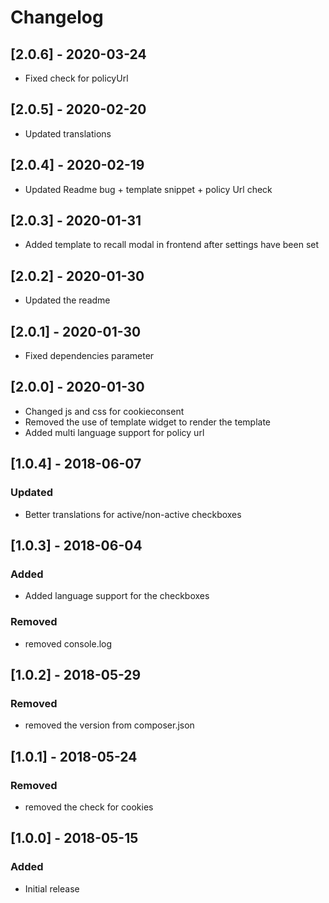 # Changelog 

## [2.0.6] - 2020-03-24
- Fixed check for policyUrl

## [2.0.5] - 2020-02-20
- Updated translations

## [2.0.4] - 2020-02-19
- Updated Readme bug + template snippet + policy Url check

## [2.0.3] - 2020-01-31
- Added template to recall modal in frontend after settings have been set

## [2.0.2] - 2020-01-30
- Updated the readme

## [2.0.1] - 2020-01-30
- Fixed dependencies parameter

## [2.0.0] - 2020-01-30
- Changed js and css for cookieconsent
- Removed the use of template widget to render the template
- Added multi language support for policy url

## [1.0.4] - 2018-06-07
### Updated
- Better translations for active/non-active checkboxes

## [1.0.3] - 2018-06-04
### Added
- Added language support for the checkboxes
### Removed
- removed console.log

## [1.0.2] - 2018-05-29
### Removed
- removed the version from composer.json

## [1.0.1] - 2018-05-24
### Removed
- removed the check for cookies

## [1.0.0] - 2018-05-15
### Added
- Initial release
